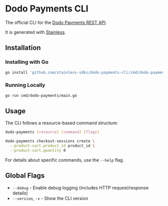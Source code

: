 # Dodo Payments CLI

The official CLI for the [Dodo Payments REST API](https://docs.dodopayments.com).

It is generated with [Stainless](https://www.stainless.com/).

## Installation

### Installing with Go

```sh
go install 'github.com/stainless-sdks/dodo-payments-cli/cmd/dodo-payments@latest'
```

### Running Locally

```sh
go run cmd/dodo-payments/main.go
```

## Usage

The CLI follows a resource-based command structure:

```sh
dodo-payments [resource] [command] [flags]
```

```sh
dodo-payments checkout-sessions create \
  --product-cart.product_id product_id \
  --product-cart.quantity 0
```

For details about specific commands, use the `--help` flag.

## Global Flags

- `--debug` - Enable debug logging (includes HTTP request/response details)
- `--version`, `-v` - Show the CLI version
